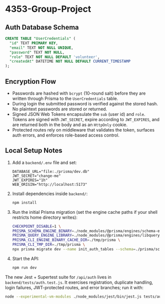 # 4353-Group-Project

## Auth Database Schema

```sql
CREATE TABLE "UserCredentials" (
  "id" TEXT PRIMARY KEY,
  "email" TEXT NOT NULL UNIQUE,
  "password" TEXT NOT NULL,
  "role" TEXT NOT NULL DEFAULT 'volunteer',
  "createdAt" DATETIME NOT NULL DEFAULT CURRENT_TIMESTAMP
);
```

## Encryption Flow

- Passwords are hashed with `bcrypt` (10-round salt) before they are written through Prisma to the `UserCredentials` table.
- During login the submitted password is verified against the stored hash. No plaintext passwords are stored or returned.
- Signed JSON Web Tokens encapsulate the `sub` (user id) and `role`. Tokens are signed with `JWT_SECRET`, expire according to `JWT_EXPIRES`, and are returned both in the body and as an `HttpOnly` cookie.
- Protected routes rely on middleware that validates the token, surfaces auth errors, and enforces role-based access control.

## Local Setup Notes

1. Add a `backend/.env` file and set:
   ```
   DATABASE_URL="file:./prisma/dev.db"
   JWT_SECRET="change-me"
   JWT_EXPIRES="1h"
   WEB_ORIGIN="http://localhost:5173"
   ```
2. Install dependencies inside `backend/`:
   ```bash
   npm install
   ```
3. Run the initial Prisma migration (set the engine cache paths if your shell restricts home directory writes):
   ```bash
   CHECKPOINT_DISABLE=1 \
   PRISMA_SCHEMA_ENGINE_BINARY=./node_modules/@prisma/engines/schema-engine-darwin-arm64 \
   PRISMA_QUERY_ENGINE_LIBRARY=./node_modules/@prisma/engines/libquery_engine-darwin-arm64.dylib.node \
   PRISMA_CLI_ENGINE_BINARY_CACHE_DIR=./tmp/prisma \
   PRISMA_CLI_TMP_DIR=./tmp/prisma \
   npx prisma migrate dev --name init_auth_tables --schema=./prisma/schema.prisma
   ```
4. Start the API:
   ```bash
   npm run dev
   ```

The new Jest + Supertest suite for `/api/auth` lives in `backend/tests/auth.test.js`. It exercises registration, duplicate handling, login failures, JWT-protected routes, and error branches; run it with:

```bash
node --experimental-vm-modules ./node_modules/jest/bin/jest.js tests/auth.test.js
```
